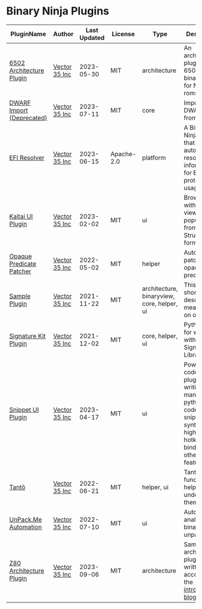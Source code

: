 # Binary Ninja Plugins

| PluginName | Author | Last Updated | License | Type | Description |
|------------|--------|--------------|---------|----------|-------------|
|[6502 Architecture Plugin](https://github.com/Vector35/6502)|[Vector 35 Inc](https://github.com/Vector35)|2023-05-30|MIT|architecture|An architecture plugin for 6502 and binary view for NES roms.|
|[DWARF Import (Deprecated)](https://github.com/Vector35/dwarf_import)|[Vector 35 Inc](https://github.com/Vector35)|2023-07-11|MIT|core|Imports DWARF Info from ELFs|
|[EFI Resolver](https://github.com/Vector35/efi-resolver)|[Vector 35 Inc](https://github.com/Vector35)|2023-06-15|Apache-2.0|platform|A Binary Ninja plugin that automatically resolves type information for EFI protocol usage.|
|[Kaitai UI Plugin](https://github.com/Vector35/kaitai)|[Vector 35 Inc](https://github.com/Vector35)|2023-02-02|MIT|ui|Browse hex with a tree view populated from Kaitai Struct formats.|
|[Opaque Predicate Patcher](https://github.com/Vector35/OpaquePredicatePatcher)|[Vector 35 Inc](https://github.com/Vector35)|2022-05-02|MIT|helper|Automatically patch opaque predicates|
|[Sample Plugin](https://github.com/Vector35/sample_plugin)|[Vector 35 Inc](https://github.com/Vector35)|2021-11-22|MIT|architecture, binaryview, core, helper, ui|This is a short description meant to fit on one line.|
|[Signature Kit Plugin](https://github.com/Vector35/sigkit)|[Vector 35 Inc](https://github.com/Vector35)|2021-12-02|MIT|core, helper, ui|Python tools for working with Signature Libraries|
|[Snippet UI Plugin](https://github.com/Vector35/snippets)|[Vector 35 Inc](https://github.com/Vector35)|2023-04-17|MIT|ui|Powerful code-editing plugin for writing and managing python code-snippets with syntax highlighting, hotkey binding and other features|
|[Tantō](https://github.com/Vector35/tanto)|[Vector 35 Inc](https://github.com/Vector35)|2022-06-21|MIT|helper, ui|Tantō slices functions to help you can understand them faster.|
|[UnPack.Me Automation](https://github.com/Vector35/unpacme)|[Vector 35 Inc](https://github.com/Vector35)|2022-07-10|MIT|ui|Automatically analyze a binary via unpac.me|
|[Z80 Architecture Plugin](https://github.com/Vector35/Z80)|[Vector 35 Inc](https://github.com/Vector35)|2023-09-06|MIT|architecture|Sample Z80 architecture plugin written to accompany the <a href='https://binary.ninja/2020/01/08/guide-to-architecture-plugins-part1.html'>introductory blog post</a>.|
